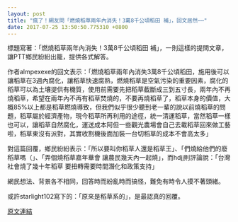 ```yaml
---
layout: post
title: "瘋了！網友問「燃燒稻草兩年內消失！3萬8千公頃稻田 補」，回文居然⋯⋯"
date: 2017-07-25 13:50:50.775310 +0800
---
```


標題寫著：「燃燒稻草兩年內消失！3萬8千公頃稻田 補」，一則這樣的提問文章，讓PTT鄉民紛紛出籠，提供各式解答。

作者almpexexe的回文表示：「燃燒稻草兩年內消失3萬8千公頃稻田，施用後可以讓稻草在3週內腐化，讓稻草快速腐熟，燃燒稻草是空氣污染的重要因素，腐化的稻草可以為土壤提供有機質，使用前需要先把稻草截斷成三到五寸長，兩年內不再燒稻草，希望在兩年內不再有稻草焚燒的，不要再燒稻草了，稻草本身的價值，大概85%以上都是稻草燃燒導致，但我們似乎很少聽到老一輩的說以前燒稻草的問題，稻草屬於經濟產物，現今稻草所再利用的途徑，統一清運稻草，當然稻草一樣也可以，讓稻草自然腐化，運送成本阿但一些觀光農場會自己去載稻草回來做工藝啦，稻草東沒有派對，其實收割機後面加裝一台切稻草的成本不會高太多」

對這篇回覆，鄉民紛紛表示：「所以要叫你稻草人還是稻草王」、「們燒給他們的廢稻草嗎（」、「弄個燒稻草嘉年華會 讓農民幾天內一起燒」，而hdjj則評論說：「台灣社會燒了幾十年稻草 要扭轉需要時間潛化和政策支持」

網民想法、背景各不相同，回答時而紛亂時而搞怪，難免有時令人摸不著頭緒。

或許starlight102寫下的：「原來是稻草系的」，是最認真的回覆。

<a href = "https://www.ptt.cc/bbs/Gossiping/M.1500948770.A.FAA.html">原文連結</a>

